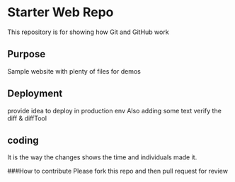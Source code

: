 # Starter Web Repo

This repository is for showing how Git and GitHub work

## Purpose

Sample website with plenty of files for demos

## Deployment
provide idea to deploy in production env
Also adding some text verify the diff & diffTool

## coding 

It is the way the changes shows the time and individuals made it.

###How to contribute 
Please fork this repo and then pull request for review